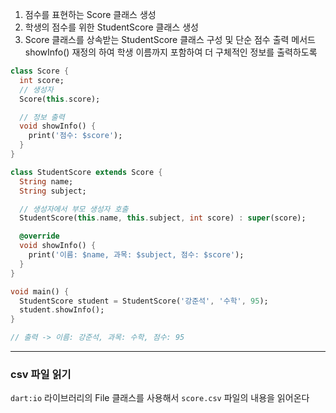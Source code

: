 
1. 점수를 표현하는 Score 클래스 생성
2. 학생의 점수를 위한 StudentScore 클래스 생성
3. Score 클래스를 상속받는 StudentScore 클래스 구성 및 단순 점수 출력 메서드 showInfo() 재정의 하여 학생 이름까지 포함하여 더 구체적인 정보를 출력하도록

```dart
class Score {
  int score;
  // 생성자
  Score(this.score);

  // 정보 출력
  void showInfo() {
    print('점수: $score');
  }
}

class StudentScore extends Score {
  String name;
  String subject;

  // 생성자에서 부모 생성자 호출
  StudentScore(this.name, this.subject, int score) : super(score);

  @override
  void showInfo() {
    print('이름: $name, 과목: $subject, 점수: $score');
  }
}

void main() {
  StudentScore student = StudentScore('강준석', '수학', 95);
  student.showInfo();
}

// 출력 -> 이름: 강준석, 과목: 수학, 점수: 95
```

---

### csv 파일 읽기

`dart:io` 라이브러리의 File 클래스를 사용해서 `score.csv` 파일의 내용을 읽어온다
```dart

```


